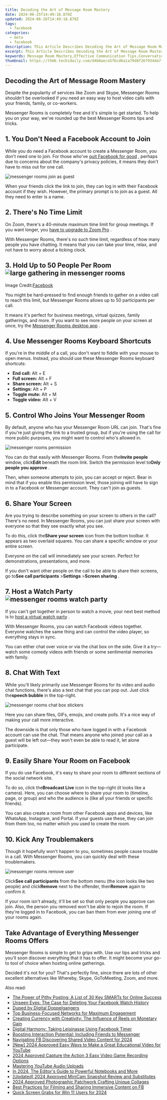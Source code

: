 ```yaml
---
title: Decoding the Art of Message Room Mastery
date: 2024-06-25T14:49:18.870Z
updated: 2024-06-26T14:49:18.870Z
tags:
  - facebook
categories:
  - meta
  - facebook
description: This Article Describes Decoding the Art of Message Room Mastery
excerpt: This Article Describes Decoding the Art of Message Room Mastery
keywords: Message Room Mastery,Effective Communication Tips,Conversational Skills Guide,Artful Messaging Techniques,Online Discussion Excellence,Strategic Chat Mastery,Interactive Conversation Skills
thumbnail: https://thmb.techidaily.com/d4b0aeca5fbcd6a1a79d8f267934da7fc9e25344d0a71eb82ee67d6e6ce44256.jpg
---
```


## Decoding the Art of Message Room Mastery

 Despite the popularity of services like Zoom and Skype, Messenger Rooms shouldn't be overlooked if you need an easy way to host video calls with your friends, family, or co-workers.

 Messenger Rooms is completely free and it's simple to get started. To help you on your way, we've rounded up the best Messenger Rooms tips and tricks.

## 1\. You Don't Need a Facebook Account to Join

 While you do need a Facebook account to create a Messenger Room, you don't need one to join. For those who've [quit Facebook for good](https://www.makeuseof.com/tag/alternative-apps-quit-facebook/) , perhaps due to concerns about the company's privacy policies, it means they don't have to miss out for one call.

![messenger rooms join as guest](https://static1.makeuseofimages.com/wordpress/wp-content/uploads/2021/10/messenger-rooms-join-as-guest.jpg)

 When your friends click the link to join, they can log in with their Facebook account if they wish. However, the primary prompt is to join as a guest. All they need to enter is a name.

## 2\. There's No Time Limit

 On Zoom, there's a 40-minute maximum time limit for group meetings. If you want longer, you [have to upgrade to Zoom Pro](https://www.makeuseof.com/benefits-of-upgrading-zoom-pro/) .

 With Messenger Rooms, there's no such time limit, regardless of how many people you have chatting. It means that you can take your time, relax, and not have to worry about a ticking clock.

## 3\. Hold Up to 50 People Per Room ![large gathering in messenger rooms](https://static1.makeuseofimages.com/wordpress/wp-content/uploads/2021/10/large-gathering-in-messenger-rooms.jpg)

 Image Credit:[Facebook](https://www.messenger.com/rooms/)

 You might be hard-pressed to find enough friends to gather on a video call to reach this limit, but Messenger Rooms allows up to 50 participants per call.

 It means it's perfect for business meetings, virtual quizzes, family gatherings, and more. If you want to see more people on your screen at once, try the [Messenger Rooms desktop app](https://www.messenger.com/desktop) .

## 4\. Use Messenger Rooms Keyboard Shortcuts

 If you're in the middle of a call, you don't want to fiddle with your mouse to open menus. Instead, you should use these Messenger Rooms keyboard shortcuts:

* **End call:** Alt + E
* **Full screen:** Alt + F
* **Share screen:** Alt + S
* **Settings:** Alt + P
* **Toggle mute:** Alt + M
* **Toggle video:** Alt + V

## 5\. Control Who Joins Your Messenger Room

 By default, anyone who has your Messenger Room URL can join. That's fine if you're just giving the link to a trusted group, but if you're using the call for more public purposes, you might want to control who's allowed in.

![messenger rooms permission](https://static1.makeuseofimages.com/wordpress/wp-content/uploads/2021/10/messenger-rooms-permission.JPG)

 You can do that easily with Messenger Rooms. From the**Invite people** window, click**Edit** beneath the room link. Switch the permission level to**Only people you approve** .

 Then, when someone attempts to join, you can accept or reject. Bear in mind that if you enable this permission level, those joining will have to sign in to a Facebook or Messenger account. They can't join as guests.

## 6\. Share Your Screen

 Are you trying to describe something on your screen to others in the call? There's no need. In Messenger Rooms, you can just share your screen with everyone so that they see exactly what you see.

 To do this, click the**Share your screen** icon from the bottom toolbar. It appears as two overlaid squares. You can share a specific window or your entire screen.

 Everyone on the call will immediately see your screen. Perfect for demonstrations, presentations, and more.

 If you don't want other people on the call to be able to share their screens, go to**See call participants** \>**Settings** \>**Screen sharing** .

## 7\. Host a Watch Party ![messenger rooms watch party](https://static1.makeuseofimages.com/wordpress/wp-content/uploads/2021/10/messenger-rooms-watch-party.jpg)

 If you can't get together in person to watch a movie, your next best method is to [host a virtual watch party](https://www.makeuseof.com/how-to-host-virtual-watch-party/) .

 With Messenger Rooms, you can watch Facebook videos together. Everyone watches the same thing and can control the video player, so everything stays in sync.

 You can either chat over voice or via the chat box on the side. Give it a try—watch some comedy videos with friends or some sentimental memories with family.

## 8\. Chat With Text

 While you'll likely primarily use Messenger Rooms for its video and audio chat functions, there's also a text chat that you can pop out. Just click the**speech bubble** in the top-right.

![messenger rooms chat box stickers](https://static1.makeuseofimages.com/wordpress/wp-content/uploads/2021/10/messenger-rooms-chat-box-stickers.jpg)

 Here you can share files, GIFs, emojis, and create polls. It's a nice way of making your call more interactive.

 The downside is that only those who have logged in with a Facebook account can use the chat. That means anyone who joined your call as a guest will be left out—they won't even be able to read it, let alone participate.

## 9\. Easily Share Your Room on Facebook

 If you do use Facebook, it's easy to share your room to different sections of the social network site.

 To do so, click the**Broadcast Live** icon in the top-right (it looks like a camera). Here, you can choose where to share your room to (timeline, page, or group) and who the audience is (like all your friends or specific friends).

 You can also create a room from other Facebook apps and devices, like WhatsApp, Instagram, and Portal. If your guests use these, they can join from them too, no matter which you used to create the room.

## 10\. Kick Any Troublemakers

 Though it hopefully won't happen to you, sometimes people cause trouble in a call. With Messenger Rooms, you can quickly deal with these troublemakers.

![messenger rooms remove user](https://static1.makeuseofimages.com/wordpress/wp-content/uploads/2021/10/messenger-rooms-remove-user.jpg)

 Click**See call participants** from the bottom menu (the icon looks like two people) and click**Remove** next to the offender, then**Remove** again to confirm it.

 If your room isn't already, it'll be set so that only people you approve can join. Also, the person you removed won't be able to rejoin the room. If they're logged in to Facebook, you can ban them from ever joining one of your rooms again.

## Take Advantage of Everything Messenger Rooms Offers

 Messenger Rooms is simple to get to grips with. Use our tips and tricks and you'll soon discover everything that it has to offer. It might become your go-to tool of choice when hosting online gatherings.

 Decided it's not for you? That's perfectly fine, since there are lots of other excellent alternatives like Whereby, Skype, GoToMeeting, Zoom, and more.


<ins class="adsbygoogle"
     style="display:block"
     data-ad-format="autorelaxed"
     data-ad-client="ca-pub-7571918770474297"
     data-ad-slot="1223367746"></ins>



<ins class="adsbygoogle"
     style="display:block"
     data-ad-client="ca-pub-7571918770474297"
     data-ad-slot="8358498916"
     data-ad-format="auto"
     data-full-width-responsive="true"></ins>

<span class="atpl-alsoreadstyle">Also read:</span>
<div><ul>
<li><a href="https://facebook.techidaily.com/the-power-of-pithy-posting-a-list-of-30-key-smarts-for-online-success/"><u>The Power of Pithy Posting: A List of 30 Key SMARTs for Online Success</u></a></li>
<li><a href="https://facebook.techidaily.com/unseen-eyes-the-case-for-deleting-your-facebook-watch-history/"><u>Unseen Eyes: The Case for Deleting Your Facebook Watch History</u></a></li>
<li><a href="https://facebook.techidaily.com/duped-by-digital-doppelgangers/"><u>Duped by Digital Doppelgangers</u></a></li>
<li><a href="https://facebook.techidaily.com/top-business-focused-networks-for-maximum-engagement/"><u>Top Business-Focused Networks for Maximum Engagement</u></a></li>
<li><a href="https://facebook.techidaily.com/creating-currency-with-creativity-the-influence-of-reels-on-monetary-gain/"><u>Creating Currency with Creativity: The Influence of Reels on Monetary Gain</u></a></li>
<li><a href="https://facebook.techidaily.com/digital-harmony-taking-leisinasse-using-facebook-timer/"><u>Digital Harmony: Taking Leisinasse Using Facebook Timer</u></a></li>
<li><a href="https://facebook.techidaily.com/boosting-interaction-potential-including-friends-to-messenger/"><u>Boosting Interaction Potential: Including Friends to Messenger</u></a></li>
<li><a href="https://facebook-clips.techidaily.com/navigating-fb-discovering-shared-video-content-for-2024/"><u>Navigating FB  Discovering Shared Video Content for 2024</u></a></li>
<li><a href="https://eaxpv-info.techidaily.com/new-2024-approved-easy-ways-to-make-a-great-educational-video-for-youtube/"><u>[New] 2024 Approved  Easy Ways to Make a Great Educational Video for YouTube</u></a></li>
<li><a href="https://ai-vdieo-software.techidaily.com/2024-approved-capture-the-action-3-easy-video-game-recording-options/"><u>2024 Approved Capture the Action 3 Easy Video Game Recording Options</u></a></li>
<li><a href="https://youtube-clips.techidaily.com/mastering-youtube-audio-uploads/"><u>Mastering  YouTube Audio Uploads</u></a></li>
<li><a href="https://youtube-help.techidaily.com/in-2024-the-editors-guide-to-powerful-notebooks-and-more/"><u>In 2024, The Editor's Guide to Powerful Notebooks and More</u></a></li>
<li><a href="https://remote-screen-capture.techidaily.com/updated-2024-approved-minicam-snapshot-review-and-substitutes/"><u>[Updated] 2024 Approved  MiniCam Snapshot Review and Substitutes</u></a></li>
<li><a href="https://extra-approaches.techidaily.com/2024-approved-photographic-patchwork-crafting-unique-collages/"><u>2024 Approved  Photographic Patchwork  Crafting Unique Collages</u></a></li>
<li><a href="https://facebook-video-recording.techidaily.com/best-practices-for-filming-and-sharing-immersive-content-on-fb/"><u>Best Practices for Filming and Sharing Immersive Content on FB</u></a></li>
<li><a href="https://video-capture.techidaily.com/quick-screen-grabs-for-win-11-users-for-2024/"><u>Quick Screen Grabs for Win 11 Users for 2024</u></a></li>
</ul></div>
